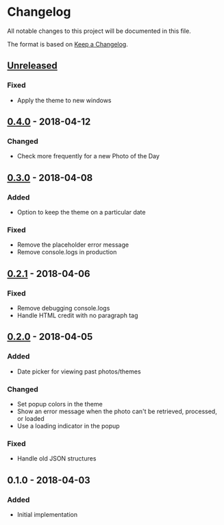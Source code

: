 # Changelog
All notable changes to this project will be documented in this file.

The format is based on [Keep a Changelog](http://keepachangelog.com/en/1.0.0/).

## [Unreleased]
### Fixed
- Apply the theme to new windows

## [0.4.0] - 2018-04-12
### Changed
- Check more frequently for a new Photo of the Day

## [0.3.0] - 2018-04-08
### Added
- Option to keep the theme on a particular date

### Fixed
- Remove the placeholder error message
- Remove console.logs in production

## [0.2.1] - 2018-04-06
### Fixed
- Remove debugging console.logs
- Handle HTML credit with no paragraph tag

## [0.2.0] - 2018-04-05
### Added
- Date picker for viewing past photos/themes

### Changed
- Set popup colors in the theme
- Show an error message when the photo can't be retrieved, processed, or loaded
- Use a loading indicator in the popup

### Fixed
- Handle old JSON structures

## 0.1.0 - 2018-04-03
### Added
- Initial implementation

[Unreleased]: https://github.com/dguo/picture-paint/compare/v0.4.0...HEAD
[0.4.0]: https://github.com/dguo/picture-paint/compare/v0.3.0...v0.4.0
[0.3.0]: https://github.com/dguo/picture-paint/compare/v0.2.1...v0.3.0
[0.2.1]: https://github.com/dguo/picture-paint/compare/v0.2.0...v0.2.1
[0.2.0]: https://github.com/dguo/picture-paint/compare/v0.1.0...v0.2.0
